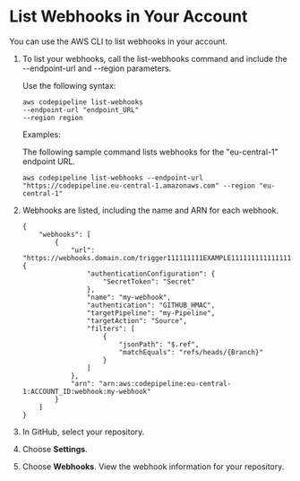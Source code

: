 # List Webhooks in Your Account<a name="pipelines-webhooks-view"></a>

You can use the AWS CLI to list webhooks in your account\.

1. To list your webhooks, call the list\-webhooks command and include the \-\-endpoint\-url and \-\-region parameters\.

   Use the following syntax:

   ```
   aws codepipeline list-webhooks
   --endpoint-url "endpoint_URL" 
   --region region
   ```

   Examples:

   The following sample command lists webhooks for the "eu\-central\-1" endpoint URL\.

   ```
   aws codepipeline list-webhooks --endpoint-url "https://codepipeline.eu-central-1.amazonaws.com" --region "eu-central-1"
   ```

1. Webhooks are listed, including the name and ARN for each webhook\.

   ```
   {
       "webhooks": [
           {
               "url": "https://webhooks.domain.com/trigger111111111EXAMPLE11111111111111111": {
                   "authenticationConfiguration": {
                       "SecretToken": "Secret"
                   },
                   "name": "my-webhook",
                   "authentication": "GITHUB_HMAC",
                   "targetPipeline": "my-Pipeline",
                   "targetAction": "Source",
                   "filters": [
                       {
                           "jsonPath": "$.ref",
                           "matchEquals": "refs/heads/{Branch}"
                       }
                   ]
               },
               "arn": "arn:aws:codepipeline:eu-central-1:ACCOUNT_ID:webhook:my-webhook"
           }
       ]
   }
   ```

1. In GitHub, select your repository\.

1. Choose **Settings**\.

1. Choose **Webhooks**\. View the webhook information for your repository\.